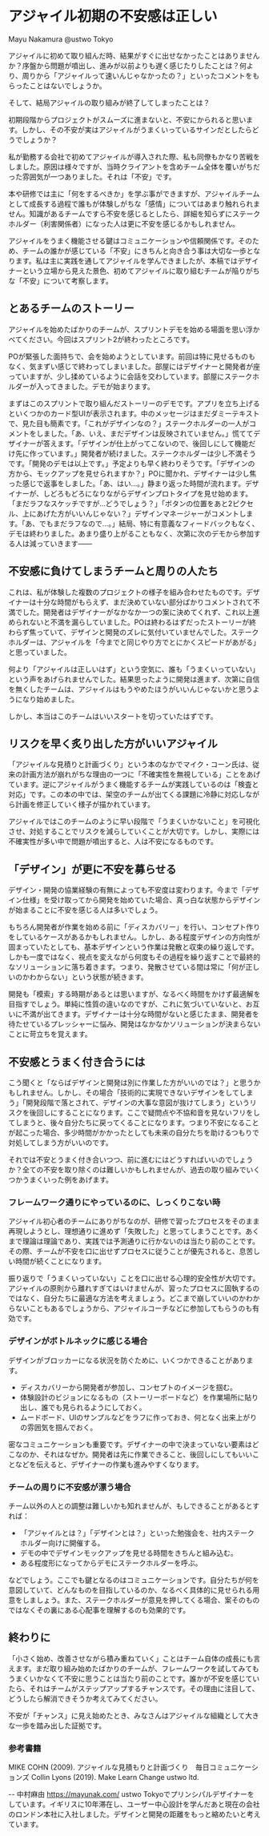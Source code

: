# アジャイル初期の不安感は正しい

<div class="flushright">Mayu Nakamura @ustwo Tokyo</div>

アジャイルに初めて取り組んだ時、結果がすぐに出せなかったことはありませんか？序盤から問題が噴出し、進みが以前よりも遅く感じたりしたことは？何より、周りから「アジャイルって速いんじゃなかったの？」といったコメントをもらったことはないでしょうか。

そして、結局アジャイルの取り組みが終了してしまったことは？

初期段階からプロジェクトがスムーズに進まないと、不安にかられると思います。しかし、その不安が実はアジャイルがうまくいっているサインだとしたらどうでしょうか？

私が勤務する会社で初めてアジャイルが導入された際、私も同僚もかなり苦戦をしました。原因は様々ですが、当時クライアントを含めチーム全体を覆いがちだった雰囲気が一つありました。それは「不安」です。

本や研修では主に「何をするべきか」を学ぶ事ができますが、アジャイルチームとして成長する過程で誰もが体験しがちな「感情」についてはあまり触れられません。知識があるチームですら不安を感じるとしたら、詳細を知らずにステークホルダー（利害関係者）になった人は更に不安を感じるかもしれません。
 
アジャイルをうまく機能させる鍵はコミュニケーションや信頼関係です。そのため、チームの誰かが感じている「不安」にきちんと向き合う事は大切な一歩となります。私は主に実践を通してアジャイルを学んできましたが、本稿ではデザイナーという立場から見えた景色、初めてアジャイルに取り組むチームが陥りがちな「不安」について考察します。
 
## とあるチームのストーリー

アジャイルを始めたばかりのチームが、スプリントデモを始める場面を思い浮かべてください。今回はスプリント2が終わったところです。
 
POが緊張した面持ちで、会を始めようとしています。前回は特に見せるものもなく、気まずい感じで終わってしまいました。部屋にはデザイナーと開発者が座っていますが、少し揉めているように会話を交わしています。部屋にステークホルダーが入ってきました。デモが始まります。
 
まずはこのスプリントで取り組んだストーリーのデモです。アプリを立ち上げるといくつかのカード型UIが表示されます。中のメッセージはまだダミーテキストで、見た目も簡素です。「これがデザインなの？」ステークホルダーの一人がコメントをしました。「あ、いえ、まだデザインは反映されていません。」慌ててデザイナーが答えます。「デザインが仕上がってこないので、後回しにして機能だけ先に作っています。」開発者が続けました。ステークホルダーは少し不満そうです。「開発のデモは以上です。」予定よりも早く終わりそうです。「デザインの方から、モックアップを見せられますか？」POに聞かれ、デザイナーは少し焦った感じで返事をしました。「あ、はい…。」静まり返った時間が流れます。デザイナーが、しどろもどろになりながらデザインプロトタイプを見せ始めます。「まだラフなスケッチですが…どうでしょう？」「ボタンの位置をあと2ピクセル、上にあげた方がいいんじゃない？」デザインマネージャーがコメントします。「あ、でもまだラフなので…。」結局、特に有意義なフィードバックもなく、デモは終わりました。あまり盛り上がることもなく、次第に次のデモから参加する人は減っていきます——
 
## 不安感に負けてしまうチームと周りの人たち

これは、私が体験した複数のプロジェクトの様子を組み合わせたものです。デザイナーは十分な時間がもらえず、まだ決めていない部分ばかりコメントされて不満でした。開発者はデザイナーがなかなか一つの案に決めてくれず、これ以上進められないと不満を漏らしていました。POは終わるはずだったストーリーが終わらず焦っていて、デザインと開発のズレに気付いていませんでした。ステークホルダーは、アジャイルを「今までと同じやり方でとにかくスピードがあがる」と思っていました。
 
何より「アジャイルは正しいはず」という空気に、誰も「うまくいっていない」という声をあげられませんでした。結果思ったように開発は進まず、次第に自信を無くしたチームは、アジャイルはもうやめたほうがいいんじゃないかと思うようになり始めました。
 
しかし、本当はこのチームはいいスタートを切っていたはずです。
 
## リスクを早く炙り出した方がいいアジャイル

「アジャイルな見積りと計画づくり」という本のなかでマイク・コーン氏は、従来の計画方法が崩れがちな理由の一つに「不確実性を無視している」ことをあげています。逆にアジャイルがうまく機能するチームが実践しているのは「検査と対応」です。この本の中では、架空のチームが出てくる課題に冷静に対応しながら計画を修正していく様子が描かれています。

アジャイルではこのチームのように早い段階で「うまくいかないこと」を可視化させ、対処することでリスクを減らしていくことが大切です。しかし、実際には不確実性が多い中で問題が噴出すると、人は不安になるものです。
 
## 「デザイン」が更に不安を募らせる

デザイン・開発の協業経験の有無によっても不安度は変わります。今まで「デザイン仕様」を受け取ってから開発を始めていた場合、真っ白な状態からデザインが始まることに不安を感じる人は多いでしょう。
 
もちろん開発者が作業を始める前に「ディスカバリー」を行い、コンセプト作りをしているケースがあるかもしれません。しかし、ある程度デザインの方向性が固まっていたとしても、基本デザインという作業は発散と収束の繰り返しです。しかも一度ではなく、視点を変えながら何度もその過程を繰り返すことで最終的なソリューションに落ち着きます。つまり、発散させている間は常に「何が正しいのかわからない」という状態が続きます。
 
開発も「模索」する時期があるとは思いますが、なるべく時間をかけず最適解を目指すでしょう。単純に性質の違いなのですが、これに気づいていないと、お互いに不満が出てきます。デザイナーは十分な時間がないと感じたまま、開発者を待たせているプレッシャーに悩み、開発はなかなかソリューションが決まらないことに苛立ちを覚えます。
 
## 不安感とうまく付き合うには

こう聞くと「ならばデザインと開発は別に作業した方がいいのでは？」と思うかもしれません。しかし、その場合「技術的に実現できないデザインをしてしまう」「開発段階で落とされて、デザインの大事な意図が抜けてしまう」というリスクを後回しにすることになります。ここで疑問点や不協和音を見ないフリをしてしまうと、後々自分たちに戻ってくることになります。つまり不安になることが起こった場合、多少時間がかかったとしても未来の自分たちを助けるつもりで対処してしまう方がいいのです。
 
それでは不安とうまく付き合いつつ、前に進むにはどうすればいいのでしょうか？全ての不安を取り除くのは難しいかもしれませんが、過去の取り組みでいくつかうまくいった例をあげます。
 
### フレームワーク通りにやっているのに、しっくりこない時

アジャイル初心者のチームにありがちなのが、研修で習ったプロセスをそのまま再現しようとし、理想通りに進めず「失敗した」と思ってしまうことです。あくまで理論は理論であり、実践では予測通りに行かないのは当たり前のことです。その際、チームが不安を口に出せずプロセスに従うことが優先されると、息苦しい時間が続くことになります。
 
振り返りで「うまくいっていない」ことを口に出せる心理的安全性が大切です。アジャイルの原則から離れすぎてはいけませんが、習ったプロセスに固執するのではなく、自分たちに最適な方法を考えましょう。どこまで崩していいのかわからないこともあるでしょうから、アジャイルコーチなどに参加してもらうのも有効です。
 
### デザインがボトルネックに感じる場合

デザインがブロッカーになる状況を防ぐために、いくつかできることがあります。

- ディスカバリーから開発者が参加し、コンセプトのイメージを掴む。
- 体験設計のビジョンになるもの（ストーリーボードなど）を作業場所に貼り出し、誰でも見られるようにしておく。
- ムードボード、UIのサンプルなどをラフに作っておき、何となく出来上がりの雰囲気を掴んでおく。

密なコミュニケーションも重要です。デザイナーの中で決まっていない要素はどこなのか、それはなぜか。開発者は先に作業できること、後回しにしてもいいことなどを伝えると、デザイナーの作業も進みやすくなります。
 
### チームの周りに不安感が漂う場合

チーム以外の人との調整は難しいかも知れませんが、もしできることがあるとすれば：

- 「アジャイルとは？」「デザインとは？」といった勉強会を、社内ステークホルダー向けに開催する。
- デモの中でデザインモックアップを見せる時間をきちんと組み込む。
- ある程度形になってからデモにステークホルダーを呼ぶ。

などでしょう。ここでも鍵となるのはコミュニケーションです。自分たちが何を意図していて、どんなものを目指しているのか、なるべく具体的に見せられる用意をしましょう。また、ステークホルダーが意見を押してくる場合、案そのものではなくその裏にある心配事を理解するのも効果的です。
 
## 終わりに
「小さく始め、改善させながら積み重ねていく」ことはチーム自体の成長にも言えます。まだ取り組み始めたばかりのチームが、フレームワークを試してみてもうまくいかなくて不安に思うことは当たり前のことです。誰かが不安を感じていたら、それはチームがステップアップするチャンスです。その理由に注目して、どうしたら解消できそうか考えてみてください。
 
不安が「チャンス」に見え始めたとき、みなさんはアジャイルな組織として大きな一歩を踏み出した証拠です。

### 参考書籍
MIKE COHN (2009). アジャイルな見積もりと計画づくり　毎日コミュニケーションズ
Collin Lyons (2019). Make Learn Change ustwo ltd.

--
中村麻由
https://mayunak.com/
ustwo Tokyoでプリンシパルデザイナーをしています。イギリスに10年滞在し、ユーザー中心設計を学んだあと現在の会社のロンドン本社に入社しました。デザインと開発の距離をもっと縮めたいと考えています。